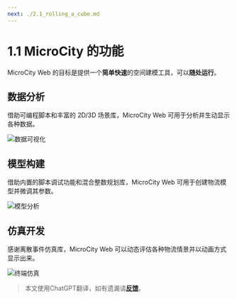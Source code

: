 ```yaml
---
next: ./2.1_rolling_a_cube.md
---
```


# 1.1 MicroCity 的功能
MicroCity Web 的目标是提供一个**简单快速**的空间建模工具，可以**随处运行**。

## 数据分析
借助可编程脚本和丰富的 2D/3D 场景库，MicroCity Web 可用于分析并生动显示各种数据。

![数据可视化](https://mcw.zhhuu.top/doc/img/data_visulization.png)


## 模型构建
借助内置的脚本调试功能和混合整数规划库，MicroCity Web 可用于创建物流模型并微调其参数。

![模型分析](https://mcw.zhhuu.top/doc/img/network_analysis.png)


## 仿真开发
感谢离散事件仿真库，MicroCity Web 可以动态评估各种物流情景并以动画方式显示出来。

![终端仿真](https://mcw.zhhuu.top/doc/img/terminal_simulation.apng)

> 本文使用ChatGPT翻译，如有遗漏请[**反馈**](https://github.com/huuhghhgyg/MicroCityNotes/issues/new)。